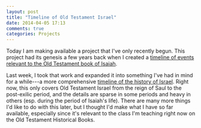 ```yaml
---
layout: post
title: "Timeline of Old Testament Israel"
date: 2014-04-05 17:13
comments: true
categories: Projects
---
```


Today I am making available a project that I've only recently begun. This project had its genesis a few years back when I created a [timeline of events relevant to the Old Testament book of Isaiah](http://duncanjohnson.ca/Isaiah-Visualizations/). 

Last week, I took that work and expanded it into something I've had in mind for a while---a more comprehensive [timeline of the history of Israel](http://duncanjohnson.ca/OT-Timeline/). Right now, this only covers Old Testament Israel from the reign of Saul to the post-exilic period, and the details are sparse in some periods and heavy in others (esp. during the period of Isaiah's life). There are many more things I'd like to do with this later, but I thought I'd make what I have so far available, especially since it's relevant to the class I'm teaching right now on the Old Testament Historical Books.

